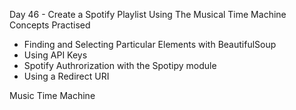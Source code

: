 Day 46 - Create a Spotify Playlist Using The Musical Time Machine
Concepts Practised

- Finding and Selecting Particular Elements with BeautifulSoup
- Using API Keys
- Spotify Authrorization with the Spotipy module
- Using a Redirect URI

Music Time Machine
